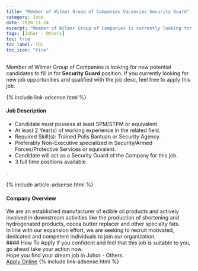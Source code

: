 ```yaml
---
title: "Member of Wilmar Group of Companies Vacancies Security Guard" 
category: Jobs 
date: 2020-11-24 
excerpt: "Member of Wilmar Group of Companies is currently looking for suitable person to fill in the Security Guard which positioned at Johor - Others" 
tags: [Johor - Others] 
toc: true 
toc_label: TOC 
toc_icon: "fire" 
--- 
```


<p>Member of Wilmar Group of Companies is looking for new potential candidates to fill in for <b>Security Guard</b> position. If you currently looking for new job opportunities and qualified with the job desc, feel free to apply this job.
</p>{% include link-adsense.html %} 
<div><div><div><h4>Job Description</h4></div></div><div><div><span><div><ul><li>Candidate must possess at least SPM/STPM or equivalent.</li><li>At least 2 Year(s) of working experience in the related field.</li><li>Required Skill(s): Trained Polis Bantuan or Security Agency.</li><li>Preferably Non-Executive specialized in Security/Armed Forces/Protective Services or equivalent.</li><li>Candidate will act as a Security Guard of the Company for this job.</li><li>3 full time positions available</li></ul><p>.</p></div></span></div></div></div> 
{% include article-adsense.html %} 
<div><div><div><h4>Company Overview</h4></div></div><div><div><span><div><div>We are an established manufacturer of&#160;edible oil products and actively involved in downstream activities like the production of shortening and hydrogenated products, cocoa butter replacer and other specialty fats.</div>
<div>In line with our expansion effort, we are seeking to recruit motivated, dedicated and competent individuals to join our organization.</div></div></span></div></div></div> 
#### How To Apply 
If you confident and feel that this job is suitable to you, go ahead take your action now. <br/> 
Hope you find your dream job in Johor - Others. <br/> 
<a href="https://www.jobstreet.com.my/en/job/security-guard-4429433?jobId=jobstreet-my-job-4429433&sectionRank=17&token=0~765afeb7-ce37-4310-b015-c55af4870088&fr=SRP%20View%20In%20New%20Ta" class="btn btn--info" target="_blank" rel="nofollow noopenner">Apply Online</a> 
{% include link-adsense.html %} 